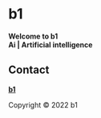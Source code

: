 # b1   
**Welcome to b1**   
**Ai | Artificial intelligence**  
  
  
## Contact
**[b1](https://b1.neocities.org/)**  
  
Copyright © 2022 b1
